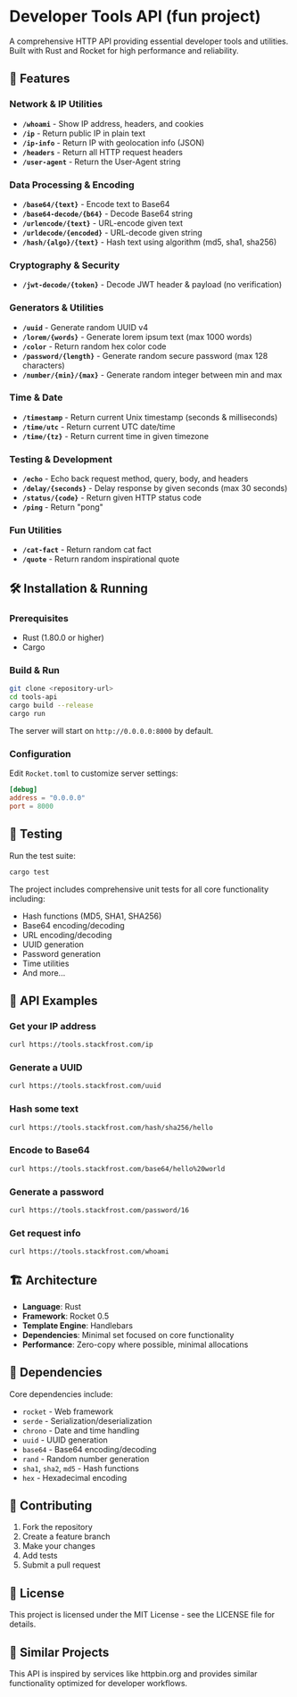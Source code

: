 # Developer Tools API (fun project)

A comprehensive HTTP API providing essential developer tools and utilities. Built with Rust and Rocket for high performance and reliability.

## 🚀 Features

### Network & IP Utilities
- **`/whoami`** - Show IP address, headers, and cookies
- **`/ip`** - Return public IP in plain text
- **`/ip-info`** - Return IP with geolocation info (JSON)
- **`/headers`** - Return all HTTP request headers
- **`/user-agent`** - Return the User-Agent string

### Data Processing & Encoding
- **`/base64/{text}`** - Encode text to Base64
- **`/base64-decode/{b64}`** - Decode Base64 string
- **`/urlencode/{text}`** - URL-encode given text
- **`/urldecode/{encoded}`** - URL-decode given string
- **`/hash/{algo}/{text}`** - Hash text using algorithm (md5, sha1, sha256)

### Cryptography & Security
- **`/jwt-decode/{token}`** - Decode JWT header & payload (no verification)

### Generators & Utilities
- **`/uuid`** - Generate random UUID v4
- **`/lorem/{words}`** - Generate lorem ipsum text (max 1000 words)
- **`/color`** - Return random hex color code
- **`/password/{length}`** - Generate random secure password (max 128 characters)
- **`/number/{min}/{max}`** - Generate random integer between min and max

### Time & Date
- **`/timestamp`** - Return current Unix timestamp (seconds & milliseconds)
- **`/time/utc`** - Return current UTC date/time
- **`/time/{tz}`** - Return current time in given timezone

### Testing & Development
- **`/echo`** - Echo back request method, query, body, and headers
- **`/delay/{seconds}`** - Delay response by given seconds (max 30 seconds)
- **`/status/{code}`** - Return given HTTP status code
- **`/ping`** - Return "pong"

### Fun Utilities
- **`/cat-fact`** - Return random cat fact
- **`/quote`** - Return random inspirational quote

## 🛠️ Installation & Running

### Prerequisites
- Rust (1.80.0 or higher)
- Cargo

### Build & Run
```bash
git clone <repository-url>
cd tools-api
cargo build --release
cargo run
```

The server will start on `http://0.0.0.0:8000` by default.

### Configuration
Edit `Rocket.toml` to customize server settings:
```toml
[debug]
address = "0.0.0.0"
port = 8000
```

## 🧪 Testing

Run the test suite:
```bash
cargo test
```

The project includes comprehensive unit tests for all core functionality including:
- Hash functions (MD5, SHA1, SHA256)
- Base64 encoding/decoding
- URL encoding/decoding
- UUID generation
- Password generation
- Time utilities
- And more...

## 📝 API Examples

### Get your IP address
```bash
curl https://tools.stackfrost.com/ip
```

### Generate a UUID
```bash
curl https://tools.stackfrost.com/uuid
```

### Hash some text
```bash
curl https://tools.stackfrost.com/hash/sha256/hello
```

### Encode to Base64
```bash
curl https://tools.stackfrost.com/base64/hello%20world
```

### Generate a password
```bash
curl https://tools.stackfrost.com/password/16
```

### Get request info
```bash
curl https://tools.stackfrost.com/whoami
```

## 🏗️ Architecture

- **Language**: Rust
- **Framework**: Rocket 0.5
- **Template Engine**: Handlebars
- **Dependencies**: Minimal set focused on core functionality
- **Performance**: Zero-copy where possible, minimal allocations

## 🔧 Dependencies

Core dependencies include:
- `rocket` - Web framework
- `serde` - Serialization/deserialization
- `chrono` - Date and time handling
- `uuid` - UUID generation
- `base64` - Base64 encoding/decoding
- `rand` - Random number generation
- `sha1`, `sha2`, `md5` - Hash functions
- `hex` - Hexadecimal encoding

## 🤝 Contributing

1. Fork the repository
2. Create a feature branch
3. Make your changes
4. Add tests
5. Submit a pull request

## 📄 License

This project is licensed under the MIT License - see the LICENSE file for details.

## 🌟 Similar Projects

This API is inspired by services like httpbin.org and provides similar functionality optimized for developer workflows.